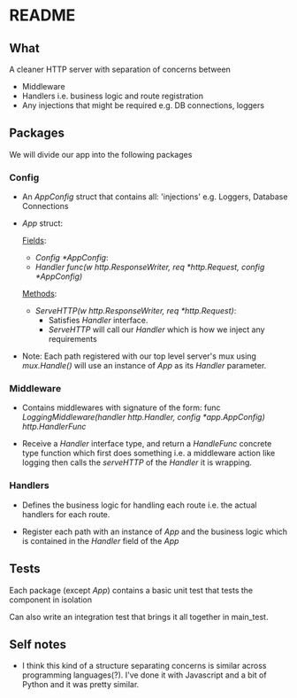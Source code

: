 # README

## What 

A cleaner HTTP server with separation of concerns between

- Middleware
- Handlers i.e. business logic and route registration
- Any injections that might be required e.g. DB connections, loggers





## Packages

We will divide our app into the following packages

### Config

- An _AppConfig_ struct that contains all: 'injections' e.g. Loggers, Database Connections

- _App_ struct:
    
    <u>Fields</u>: 
    - _Config *AppConfig_:
    - _Handler func(w http.ResponseWriter, req *http.Request, config *AppConfig)_

    <u>Methods</u>: 
    - _ServeHTTP(w http.ResponseWriter, req *http.Request)_:
        - Satisfies _Handler_ interface.
        - _ServeHTTP_ will call our _Handler_ which is how we inject any requirements

- Note: Each path registered with our top level server's mux using _mux.Handle()_ will use an instance of _App_ as its _Handler_ parameter.

### Middleware

- Contains middlewares with signature of the form: func _LoggingMiddleware(handler http.Handler, config *app.AppConfig) http.HandlerFunc_

- Receive a _Handler_ interface type, and return a _HandleFunc_ concrete type function which first does something i.e. a middleware action like logging then calls the _serveHTTP_ of the _Handler_ it is wrapping.

### Handlers

- Defines the business logic for handling each route i.e. the actual handlers for each route.

- Register each path with an instance of _App_ and the business logic which is contained in the _Handler_ field of the _App_


## Tests

Each package (except _App_) contains a basic unit test that tests the component in isolation

Can also write an integration test that brings it all together in main_test.


## Self notes

- I think this kind of a structure separating concerns is similar across programming languages(?). I've done it with Javascript and a bit of Python and it was pretty similar.